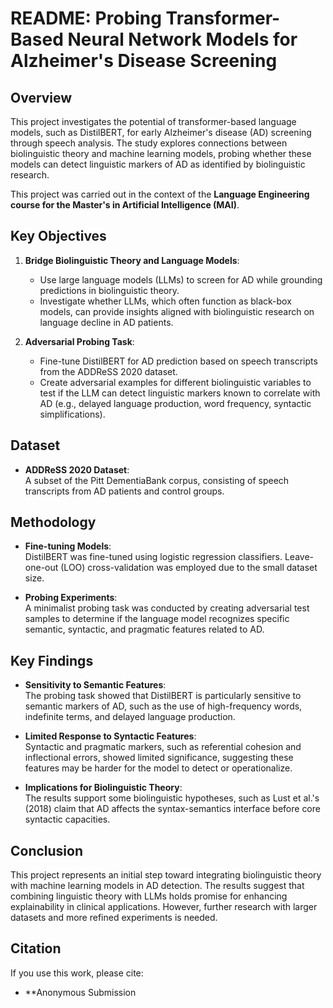 # README: Probing Transformer-Based Neural Network Models for Alzheimer's Disease Screening

## Overview
This project investigates the potential of transformer-based language models, such as DistilBERT, for early Alzheimer's disease (AD) screening through speech analysis. The study explores connections between biolinguistic theory and machine learning models, probing whether these models can detect linguistic markers of AD as identified by biolinguistic research. 

This project was carried out in the context of the **Language Engineering course for the Master's in Artificial Intelligence (MAI)**.

## Key Objectives
1. **Bridge Biolinguistic Theory and Language Models**:  
   - Use large language models (LLMs) to screen for AD while grounding predictions in biolinguistic theory.
   - Investigate whether LLMs, which often function as black-box models, can provide insights aligned with biolinguistic research on language decline in AD patients.
   
2. **Adversarial Probing Task**:  
   - Fine-tune DistilBERT for AD prediction based on speech transcripts from the ADDReSS 2020 dataset.
   - Create adversarial examples for different biolinguistic variables to test if the LLM can detect linguistic markers known to correlate with AD (e.g., delayed language production, word frequency, syntactic simplifications).

## Dataset
- **ADDReSS 2020 Dataset**:  
   A subset of the Pitt DementiaBank corpus, consisting of speech transcripts from AD patients and control groups.

## Methodology
- **Fine-tuning Models**:  
   DistilBERT was fine-tuned using logistic regression classifiers. Leave-one-out (LOO) cross-validation was employed due to the small dataset size.
   
- **Probing Experiments**:  
   A minimalist probing task was conducted by creating adversarial test samples to determine if the language model recognizes specific semantic, syntactic, and pragmatic features related to AD.

## Key Findings
- **Sensitivity to Semantic Features**:  
   The probing task showed that DistilBERT is particularly sensitive to semantic markers of AD, such as the use of high-frequency words, indefinite terms, and delayed language production.
   
- **Limited Response to Syntactic Features**:  
   Syntactic and pragmatic markers, such as referential cohesion and inflectional errors, showed limited significance, suggesting these features may be harder for the model to detect or operationalize.
   
- **Implications for Biolinguistic Theory**:  
   The results support some biolinguistic hypotheses, such as Lust et al.'s (2018) claim that AD affects the syntax-semantics interface before core syntactic capacities.

## Conclusion
This project represents an initial step toward integrating biolinguistic theory with machine learning models in AD detection. The results suggest that combining linguistic theory with LLMs holds promise for enhancing explainability in clinical applications. However, further research with larger datasets and more refined experiments is needed.

## Citation
If you use this work, please cite:
- **Anonymous Submission
